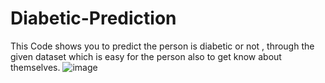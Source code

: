 # Diabetic-Prediction
This Code shows you to predict the person is diabetic or not , through the given dataset which is easy for the person also to get know about themselves.
![image](https://user-images.githubusercontent.com/100958983/233829543-5061f59f-c4cf-46fa-b6f4-54992c00217f.png)
